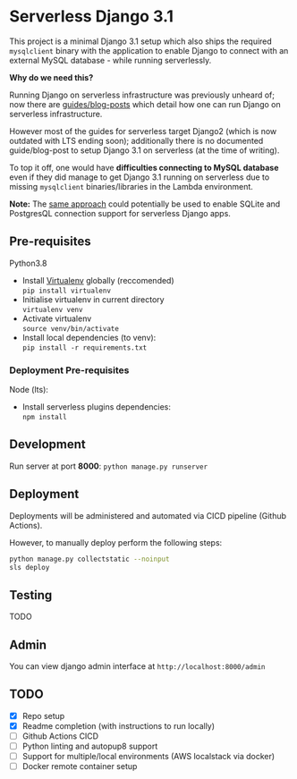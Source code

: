 # Serverless Django 3.1

This project is a minimal Django 3.1 setup which also ships the required `mysqlclient` binary with the application to enable Django to connect with an external MySQL database - while running serverlessly.

**Why do we need this?**

Running Django on serverless infrastructure was previously unheard of; now there are [guides/blog-posts](https://www.serverless.com/blog/django-serverless-framework-a-match-made-in-heaven) which detail how one can run Django on serverless infrastructure.

However most of the guides for serverless target Django2 (which is now outdated with LTS ending soon); additionally there is no documented guide/blog-post to setup Django 3.1 on serverless (at the time of writing).

To top it off, one would have **difficulties connecting to MySQL database** even if they did manage to get Django 3.1 running on  serverless due to missing `mysqlclient` binaries/libraries in the Lambda environment.

**Note:** The [same approach](./serverless.yml#L12-L19) could potentially be used to enable SQLite and PostgresQL connection support for serverless Django apps.

## Pre-requisites

Python3.8

- Install [Virtualenv](https://docs.python.org/3/library/venv.html) globally (reccomended)\
  `pip install virtualenv`
- Initialise virtualenv in current directory\
  `virtualenv venv`
- Activate virtualenv\
  `source venv/bin/activate`
- Install local dependencies (to venv):\
  `pip install -r requirements.txt`

### Deployment Pre-requisites

Node (lts):

- Install serverless plugins dependencies:\
  `npm install`

## Development

Run server at port **8000**: `python manage.py runserver`

## Deployment

Deployments will be administered and automated via CICD pipeline (Github Actions).

However, to manually deploy perform the following steps:

```sh
python manage.py collectstatic --noinput
sls deploy
```

## Testing

TODO

## Admin

You can view django admin interface at `http://localhost:8000/admin`

## TODO

- [x] Repo setup
- [x] Readme completion (with instructions to run locally)
- [ ] Github Actions CICD
- [ ] Python linting and autopup8 support
- [ ] Support for multiple/local environments (AWS localstack via docker)
- [ ] Docker remote container setup
